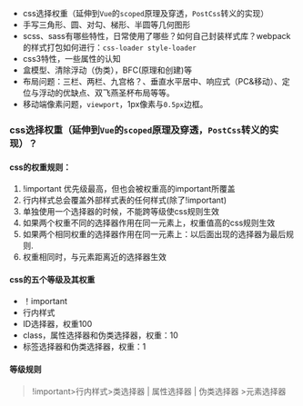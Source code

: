 - css选择权重（延伸到`Vue`的`scoped`原理及穿透，`PostCss`转义的实现）
- 手写三角形、圆、对勾、梯形、半圆等几何图形
- scss、sass有哪些特性，日常使用了哪些？如何自己封装样式库？webpack的样式打包如何进行：`css-loader style-loader`
- css3特性，一些属性的认知
- 盒模型、清除浮动（伪类），BFC(原理和创建)等
- 布局问题：三栏、两栏、九宫格？、垂直水平居中、响应式（PC&移动）、定位与浮动的优缺点、双飞燕圣杯布局等等。
- 移动端像素问题，`viewport`，1px像素与`0.5px`边框。

###  

###  css选择权重（延伸到`Vue`的`scoped`原理及穿透，`PostCss`转义的实现）？

#### css的权重规则：

1. !important 优先级最高，但也会被权重高的important所覆盖
2. 行内样式总会覆盖外部样式表的任何样式(除了!important)
3. 单独使用一个选择器的时候，不能跨等级使css规则生效
4. 如果两个权重不同的选择器作用在同一元素上，权重值高的css规则生效
5. 如果两个相同权重的选择器作用在同一元素上：以后面出现的选择器为最后规则.
6. 权重相同时，与元素距离近的选择器生效

#### css的五个等级及其权重

- ！important
- 行内样式
- ID选择器，权重100
- class，属性选择器和伪类选择器，权重：10
- 标签选择器和伪类选择器，权重：1

#### 等级规则

> !important>行内样式>类选择器 | 属性选择器 | 伪类选择器 >元素选择器

